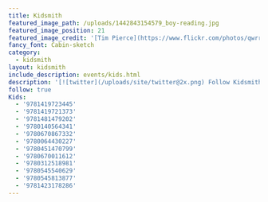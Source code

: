 ```yaml
---
title: Kidsmith
featured_image_path: /uploads/1442843154579_boy-reading.jpg
featured_image_position: 21
featured_image_credit: '[Tim Pierce](https://www.flickr.com/photos/qwrrty/)'
fancy_font: Cabin-sketch
category:
  - kidsmith
layout: kidsmith
include_description: events/kids.html
description: '[![twitter](/uploads/site/twitter@2x.png) Follow Kidsmith on Twitter](https://twitter.com/kidsmithbooks)'
follow: true
Kids:
  - '9781419723445'
  - '9781419721373'
  - '9781481479202'
  - '9780140564341'
  - '9780670867332'
  - '9780064430227'
  - '9780451470799'
  - '9780670011612'
  - '9780312518981'
  - '9780545540629'
  - '9780545813877'
  - '9781423178286'
---
```



